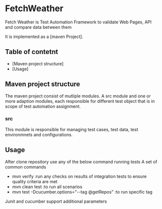 # FetchWeather

Fetch Weather is Test Automation Framework to validate Web Pages, API and compare data between them

It is implemented as a [maven Project].

## Table of contetnt

* [Maven project structure]
* [Usage]

## Maven project structure

The maven project consist of mutliple modules. A src module and one or more adaption modules, each responsible for different test object that is in scope of test automation assignment.

### src
This module is responsible for managing test cases, test data, test environmnets and configurations.

## Usage
After clone repository use any of the below command running tests
A set of common commands
 * mvn verify   :run any checks on results of integration tests to ensure quality criteria are met
 * mvn clean test   :to run all scenarios
 * mvn test -Dcucumber.options="--tag @getRepos"    :to run specific tag 
 
 Junit and cucumber support additional parameters
